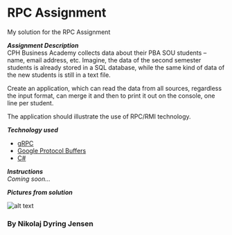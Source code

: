 # RPC Assignment
My solution for the RPC Assignment

**_Assignment Description_**  
CPH Business Academy collects data about their PBA SOU students – name, email address, etc. Imagine, the data of the second semester students is already stored in a SQL database, while the same kind of data of the new students is still in a text file. 

Create an application, which can read the data from all sources, regardless the input format, can merge it and then to print it out on the console, one line per student. 

The application should illustrate the use of RPC/RMI technology. 

**_Technology used_**
* [gRPC](https://grpc.io/)
* [Google Protocol Buffers](https://developers.google.com/protocol-buffers/docs/csharptutorial)
* [C#](https://docs.microsoft.com/en-us/dotnet/csharp/)

**_Instructions_**  
*Coming soon...*

**_Pictures from solution_**

![alt text](https://raw.githubusercontent.com/NikoDyring/Software2019/master/Solutions/System%20Integration/RPCAssignment/imagesForGithub/consoleprintScreenshots.png "Print of consoles showing the RPC functions correctly.")
### By Nikolaj Dyring Jensen
